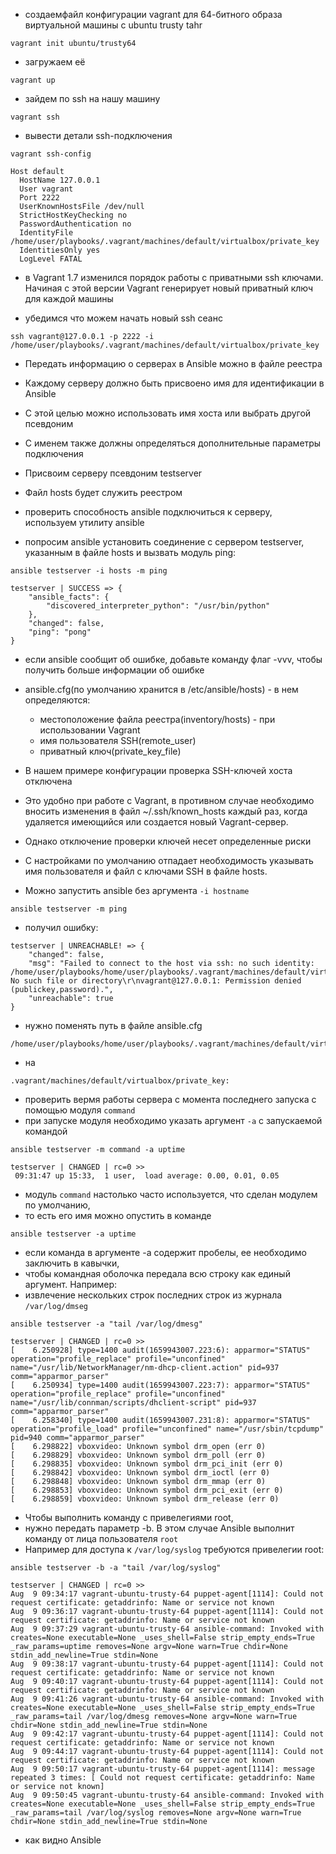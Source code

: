 * создаемфайл конфигурации vagrant для 64-битного образа виртуальной машины с ubuntu trusty tahr
```
vagrant init ubuntu/trusty64
```
* загружаем её
```
vagrant up
```
* зайдем по ssh на нашу машину
```
vagrant ssh
```
* вывести детали ssh-подключения
```
vagrant ssh-config
```
```
Host default
  HostName 127.0.0.1
  User vagrant
  Port 2222
  UserKnownHostsFile /dev/null
  StrictHostKeyChecking no
  PasswordAuthentication no
  IdentityFile /home/user/playbooks/.vagrant/machines/default/virtualbox/private_key
  IdentitiesOnly yes
  LogLevel FATAL
```
* в Vagrant 1.7 изменился порядок работы с приватными ssh ключами.
Начиная с этой версии Vagrant генерирует новый приватный ключ для каждой машины

* убедимся что можем начать новый ssh сеанс

```
ssh vagrant@127.0.0.1 -p 2222 -i /home/user/playbooks/.vagrant/machines/default/virtualbox/private_key
```

* Передать информацию о серверах в Ansible можно в файле реестра
* Каждому серверу должно быть присвоено имя для идентификации в Ansible
* С этой целью можно использовать имя хоста или выбрать другой псевдоним
* С именем также должны определяться дополнительные параметры подключения
* Присвоим серверу псевдоним testserver
* Файл hosts будет служить реестром

* проверить способность ansible подключиться к серверу, используем утилиту ansible
* попросим ansible установить соединение с сервером testserver, указанным в файле hosts и вызвать модуль ping:
```
ansible testserver -i hosts -m ping
```
```
testserver | SUCCESS => {
    "ansible_facts": {
        "discovered_interpreter_python": "/usr/bin/python"
    },
    "changed": false,
    "ping": "pong"
}
```
* если ansible сообщит об ошибке, добавьте команду флаг -vvv, чтобы получить больше информации об ошибке

* ansible.cfg(по умолчанию хранится в /etc/ansible/hosts) - в нем определяются: 
  - местоположение файла реестра(inventory/hosts) - при использовании Vagrant
  - имя пользователя SSH(remote_user)
  * приватный ключ(private_key_file) 



* В нашем примере конфигурации проверка SSH-ключей хоста отключена
* Это удобно при работе с Vagrant, в противном случае необходимо вносить изменения в файл ~/.ssh/known_hosts каждый раз, когда удаляется имеющийся или создается новый Vagrant-сервер.
* Однако отключение проверки ключей несет определенные риски

* С настройками по умолчанию отпадает необходимость указывать имя пользователя и файл с ключами SSH в файле hosts.

* Можно запустить ansible без аргумента `-i hostname`
```
ansible testserver -m ping
```
* получил ошибку:
```
testserver | UNREACHABLE! => {
    "changed": false,
    "msg": "Failed to connect to the host via ssh: no such identity: /home/user/playbooks/home/user/playbooks/.vagrant/machines/default/virtualbox/private_key: No such file or directory\r\nvagrant@127.0.0.1: Permission denied (publickey,password).",
    "unreachable": true
}
```
* нужно поменять путь в файле ansible.cfg
```
/home/user/playbooks/home/user/playbooks/.vagrant/machines/default/virtualbox/private_key:
```
* на
```
.vagrant/machines/default/virtualbox/private_key:
```
* проверить вермя работы сервера с момента последнего запуска с помощью модуля `command`
* при запуске модуля необходимо указать аргумент `-a` с запускаемой командой
```
ansible testserver -m command -a uptime
```
```
testserver | CHANGED | rc=0 >>
 09:31:47 up 15:33,  1 user,  load average: 0.00, 0.01, 0.05
```
* модуль `command` настолько часто используется, что сделан модулем по умолчанию,
* то есть его имя можно опустить в команде
```
ansible testserver -a uptime
```
* если команда в аргументе -a содержит пробелы, ее необходимо заключить в кавычки, 
* чтобы командная оболочка передала всю строку как единый аргумент. Например:
* извлечение нескольких строк последних строк из журнала `/var/log/dmseg`
```
ansible testserver -a "tail /var/log/dmesg"
```
```
testserver | CHANGED | rc=0 >>
[    6.250928] type=1400 audit(1659943007.223:6): apparmor="STATUS" operation="profile_replace" profile="unconfined" name="/usr/lib/NetworkManager/nm-dhcp-client.action" pid=937 comm="apparmor_parser"
[    6.250934] type=1400 audit(1659943007.223:7): apparmor="STATUS" operation="profile_replace" profile="unconfined" name="/usr/lib/connman/scripts/dhclient-script" pid=937 comm="apparmor_parser"
[    6.258340] type=1400 audit(1659943007.231:8): apparmor="STATUS" operation="profile_load" profile="unconfined" name="/usr/sbin/tcpdump" pid=940 comm="apparmor_parser"
[    6.298822] vboxvideo: Unknown symbol drm_open (err 0)
[    6.298829] vboxvideo: Unknown symbol drm_poll (err 0)
[    6.298835] vboxvideo: Unknown symbol drm_pci_init (err 0)
[    6.298842] vboxvideo: Unknown symbol drm_ioctl (err 0)
[    6.298848] vboxvideo: Unknown symbol drm_mmap (err 0)
[    6.298853] vboxvideo: Unknown symbol drm_pci_exit (err 0)
[    6.298859] vboxvideo: Unknown symbol drm_release (err 0)
```
* Чтобы выполнить команду с привелегиями root,
* нужно передать параметр -b. В этом случае Ansible выполнит команду от лица пользователя `root`
* Например для доступа к `/var/log/syslog` требуются привелегии root:
```
ansible testserver -b -a "tail /var/log/syslog"
```
```
testserver | CHANGED | rc=0 >>
Aug  9 09:34:17 vagrant-ubuntu-trusty-64 puppet-agent[1114]: Could not request certificate: getaddrinfo: Name or service not known
Aug  9 09:36:17 vagrant-ubuntu-trusty-64 puppet-agent[1114]: Could not request certificate: getaddrinfo: Name or service not known
Aug  9 09:37:29 vagrant-ubuntu-trusty-64 ansible-command: Invoked with creates=None executable=None _uses_shell=False strip_empty_ends=True _raw_params=uptime removes=None argv=None warn=True chdir=None stdin_add_newline=True stdin=None
Aug  9 09:38:17 vagrant-ubuntu-trusty-64 puppet-agent[1114]: Could not request certificate: getaddrinfo: Name or service not known
Aug  9 09:40:17 vagrant-ubuntu-trusty-64 puppet-agent[1114]: Could not request certificate: getaddrinfo: Name or service not known
Aug  9 09:41:26 vagrant-ubuntu-trusty-64 ansible-command: Invoked with creates=None executable=None _uses_shell=False strip_empty_ends=True _raw_params=tail /var/log/dmesg removes=None argv=None warn=True chdir=None stdin_add_newline=True stdin=None
Aug  9 09:42:17 vagrant-ubuntu-trusty-64 puppet-agent[1114]: Could not request certificate: getaddrinfo: Name or service not known
Aug  9 09:44:17 vagrant-ubuntu-trusty-64 puppet-agent[1114]: Could not request certificate: getaddrinfo: Name or service not known
Aug  9 09:50:17 vagrant-ubuntu-trusty-64 puppet-agent[1114]: message repeated 3 times: [ Could not request certificate: getaddrinfo: Name or service not known]
Aug  9 09:50:45 vagrant-ubuntu-trusty-64 ansible-command: Invoked with creates=None executable=None _uses_shell=False strip_empty_ends=True _raw_params=tail /var/log/syslog removes=None argv=None warn=True chdir=None stdin_add_newline=True stdin=None
```
* как видно Ansible 